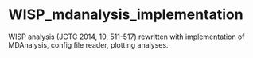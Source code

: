 # WISP_mdanalysis_implementation
WISP analysis (JCTC 2014, 10, 511-517) rewritten with implementation of MDAnalysis, config file reader, plotting analyses.
